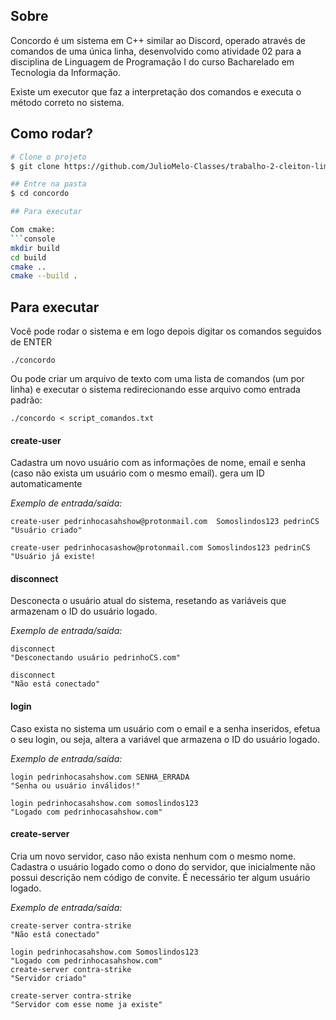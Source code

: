 

## Sobre

Concordo é um sistema em C++ similar ao Discord, operado através de comandos de uma única linha, desenvolvido como atividade 02 para a disciplina de Linguagem de Programação I do curso Bacharelado em Tecnologia da Informação.

Existe um executor que faz a interpretação dos comandos e executa o método correto no sistema.

## Como rodar?

```bash
# Clone o projeto
$ git clone https://github.com/JulioMelo-Classes/trabalho-2-cleiton-lima.git

## Entre na pasta
$ cd concordo

## Para executar

Com cmake:
```console
mkdir build
cd build
cmake ..
cmake --build .
```

## Para executar
Você pode rodar o sistema e em logo depois digitar os comandos seguidos de ENTER
```console
./concordo
```

Ou pode criar um arquivo de texto com uma lista de comandos (um por linha) e executar o sistema redirecionando esse arquivo como entrada padrão:
```console
./concordo < script_comandos.txt
```
#### **create-user**
Cadastra um novo usuário com as informações de nome, email e senha (caso não exista um usuário com o mesmo email). gera um ID automaticamente

_Exemplo de entrada/saída:_
```console
create-user pedrinhocasahshow@protonmail.com  Somoslindos123 pedrinCS
"Usuário criado"

create-user pedrinhocasashow@protonmail.com Somoslindos123 pedrinCS
"Usuário já existe!
```

#### **disconnect**
Desconecta o usuário atual do sistema, resetando as variáveis que armazenam o ID do usuário logado.

_Exemplo de entrada/saída:_
```console
disconnect
"Desconectando usuário pedrinhoCS.com"

disconnect
"Não está conectado"
```
#### **login**
Caso exista no sistema um usuário com o email e a senha inseridos, efetua o seu login, ou seja, altera a variável que armazena o ID do usuário logado.

_Exemplo de entrada/saída:_
```console
login pedrinhocasahshow.com SENHA_ERRADA
"Senha ou usuário inválidos!"

login pedrinhocasahshow.com somoslindos123
"Logado com pedrinhocasahshow.com"
```
#### **create-server**
Cria um novo servidor, caso não exista nenhum com o mesmo nome. Cadastra o usuário logado como o dono do servidor, que inicialmente não possui descrição nem código de convite. É necessário ter algum usuário logado.

_Exemplo de entrada/saída:_
```console
create-server contra-strike
"Não está conectado"

login pedrinhocasahshow.com Somoslindos123
"Logado com pedrinhocasahshow.com"
create-server contra-strike
"Servidor criado"

create-server contra-strike
"Servidor com esse nome ja existe"
```